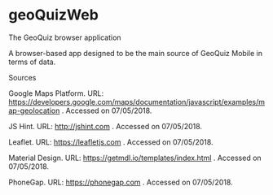 # geoQuizWeb
The GeoQuiz browser application

A browser-based app designed to be the main source of GeoQuiz Mobile in terms of data.


Sources


Google Maps Platform. URL: https://developers.google.com/maps/documentation/javascript/examples/map-geolocation . Accessed on 07/05/2018.


JS Hint. URL: http://jshint.com . Accessed on 07/05/2018.


Leaflet. URL: https://leafletjs.com . Accessed on 07/05/2018.


Material Design. URL: https://getmdl.io/templates/index.html . Accessed on 07/05/2018.


PhoneGap. URL: https://phonegap.com . Accessed on 07/05/2018.
